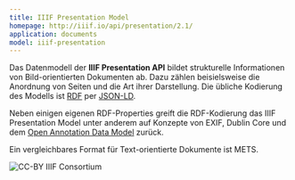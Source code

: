 ```yaml
---
title: IIIF Presentation Model
homepage: http://iiif.io/api/presentation/2.1/
application: documents
model: iiif-presentation
---
```


Das Datenmodell der **IIIF Presentation API** bildet strukturelle Informationen
von Bild-orientierten Dokumenten ab. Dazu zählen beisielsweise die Anordnung
von Seiten und die Art ihrer Darstellung. Die übliche Kodierung des Modells ist
[RDF](rdf) per [JSON-LD](rdf/json-ld).

Neben einigen eigenen RDF-Properties greift die RDF-Kodierung das IIIF
Presentation Model unter anderem auf Konzepte von EXIF, Dublin Core und dem
[Open Annotation Data Model](rdf/voc/oa) zurück.

Ein vergleichbares Format für Text-orientierte Dokumente ist METS.

![CC-BY IIIF Consortium](img/iiif-presentation.png)
